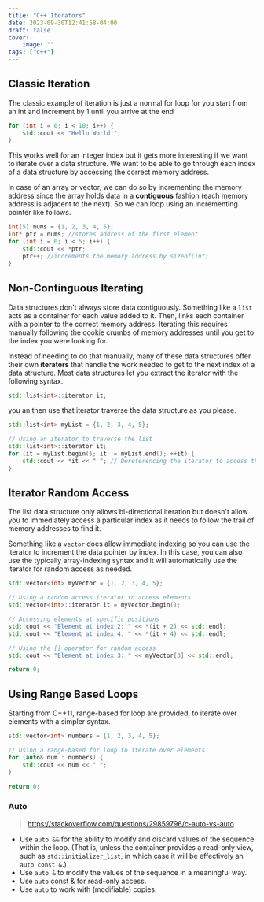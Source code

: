 ```yaml
---
title: "C++ Iterators"
date: 2023-09-30T12:41:58-04:00
draft: false
cover:
    image: ""
tags: ["c++"]
---
```


## Classic Iteration

The classic example of iteration is just a normal for loop for you start from an int and increment by 1 until you arrive at the end

```cpp
for (int i = 0; i < 10; i++) {
    std::cout << "Hello World!";
}
```

This works well for an integer index but it gets more interesting if we want to iterate over a data structure. We want to be able to go through each index of a data structure by accessing the correct memory address.

In case of an array or vector, we can do so by incrementing the memory address since the array holds data in a **contiguous** fashion (each memory address is adjacent to the next). So we can loop using an incrementing pointer like follows.

```cpp
int[5] nums = {1, 2, 3, 4, 5};
int* ptr = nums; //stores address of the first element
for (int i = 0; i < 5; i++) {
    std::cout << *ptr;
    ptr++; //increments the memory address by sizeof(int)
}
```

## Non-Continguous Iterating

Data structures don't always store data contiguously. Something like a `list` acts as a container for each value added to it. Then, links each container with a pointer to the correct memory address. Iterating this requires manually following the cookie crumbs of memory addresses until you get to the index you were looking for.

Instead of needing to do that manually, many of these data structures offer their own **iterators** that handle the work needed to get to the next index of a data structure. Most data structures let you extract the iterator with the following syntax.

```cpp
std::list<int>::iterator it;
```

you an then use that iterator traverse the data structure as you please.

```cpp
std::list<int> myList = {1, 2, 3, 4, 5};

// Using an iterator to traverse the list
std::list<int>::iterator it;
for (it = myList.begin(); it != myList.end(); ++it) {
    std::cout << *it << " "; // Dereferencing the iterator to access the element
}
```

## Iterator Random Access

The list data structure only allows bi-directional iteration but doesn't allow you to immediately access a particular index as it needs to follow the trail of memory addresses to find it.

Something like a `vector` does allow immediate indexing so you can use the iterator to increment the data pointer by index. In this case, you can also use the typically array-indexing syntax and it will automatically use the iterator for random access as needed.

```cpp
std::vector<int> myVector = {1, 2, 3, 4, 5};

// Using a random access iterator to access elements
std::vector<int>::iterator it = myVector.begin();

// Accessing elements at specific positions
std::cout << "Element at index 2: " << *(it + 2) << std::endl;
std::cout << "Element at index 4: " << *(it + 4) << std::endl;

// Using the [] operator for random access
std::cout << "Element at index 3: " << myVector[3] << std::endl;

return 0;
```

## Using Range Based Loops

Starting from C++11, range-based for loop are provided, to iterate over elements with a simpler syntax.

```cpp
std::vector<int> numbers = {1, 2, 3, 4, 5};

// Using a range-based for loop to iterate over elements
for (auto& num : numbers) {
    std::cout << num << " ";
}

return 0;
```

### Auto

> <https://stackoverflow.com/questions/29859796/c-auto-vs-auto>

- Use `auto &&` for the ability to modify and discard values of the sequence within the loop. (That is, unless the container provides a read-only view, such as `std::initializer_list`, in which case it will be effectively an `auto const &`.)
- Use `auto &` to modify the values of the sequence in a meaningful way.
- Use `auto` const & for read-only access.
- Use `auto` to work with (modifiable) copies.
